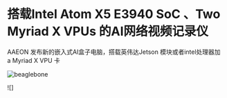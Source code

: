 # 搭载Intel Atom X5 E3940 SoC 、Two Myriad X VPUs 的AI网络视频记录仪

AAEON 发布新的嵌入式AI盒子电脑，搭载英伟达Jetson 模块或者intel处理器加 a Myriad X VPU 卡

![beaglebone](https://www.cnx-software.com/wp-content/uploads/2020/05/BeagleBone-Green-Gateway-Specifications.jpg)

![]